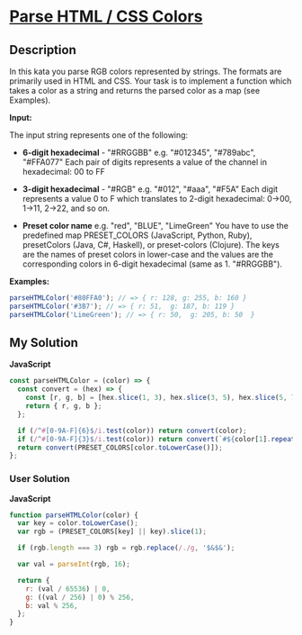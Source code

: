 # [Parse HTML / CSS Colors](https://www.codewars.com/kata/58b57ae2724e3c63df000006)

## Description

In this kata you parse RGB colors represented by strings. The formats are primarily used in HTML and CSS. Your task is to implement a function which takes a color as a string and returns the parsed color as a map (see Examples).

**Input:**

The input string represents one of the following:

- **6-digit hexadecimal** - "#RRGGBB"
  e.g. "#012345", "#789abc", "#FFA077"
  Each pair of digits represents a value of the channel in hexadecimal: 00 to FF

- **3-digit hexadecimal** - "#RGB"
  e.g. "#012", "#aaa", "#F5A"
  Each digit represents a value 0 to F which translates to 2-digit hexadecimal: 0->00, 1->11, 2->22, and so on.

- **Preset color name**
  e.g. "red", "BLUE", "LimeGreen"
  You have to use the predefined map PRESET_COLORS (JavaScript, Python, Ruby), presetColors (Java, C#, Haskell), or preset-colors (Clojure). The keys are the names of preset colors in lower-case and the values are the corresponding colors in 6-digit hexadecimal (same as 1. "#RRGGBB").

**Examples:**

```js
parseHTMLColor('#80FFA0'); // => { r: 128, g: 255, b: 160 }
parseHTMLColor('#3B7'); // => { r: 51,  g: 187, b: 119 }
parseHTMLColor('LimeGreen'); // => { r: 50,  g: 205, b: 50  }
```

## My Solution

**JavaScript**

```js
const parseHTMLColor = (color) => {
  const convert = (hex) => {
    const [r, g, b] = [hex.slice(1, 3), hex.slice(3, 5), hex.slice(5, 7)].map((n) => parseInt(n, '16'));
    return { r, g, b };
  };

  if (/^#[0-9A-F]{6}$/i.test(color)) return convert(color);
  if (/^#[0-9A-F]{3}$/i.test(color)) return convert(`#${color[1].repeat(2)}${color[2].repeat(2)}${color[3].repeat(2)}`);
  return convert(PRESET_COLORS[color.toLowerCase()]);
};
```

### User Solution

**JavaScript**

```js
function parseHTMLColor(color) {
  var key = color.toLowerCase();
  var rgb = (PRESET_COLORS[key] || key).slice(1);

  if (rgb.length === 3) rgb = rgb.replace(/./g, '$&$&');

  var val = parseInt(rgb, 16);

  return {
    r: (val / 65536) | 0,
    g: ((val / 256) | 0) % 256,
    b: val % 256,
  };
}
```
